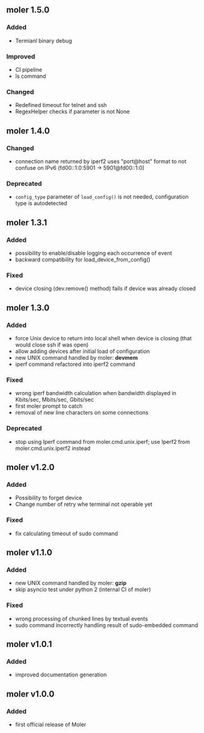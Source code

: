 ## moler 1.5.0

### Added
  * Termianl binary debug

### Improved
  * CI pipeline
  * ls command

### Changed
  * Redefined timeout for telnet and ssh
  * RegexHelper checks if parameter is not None


## moler 1.4.0

### Changed
  * connection name returned by iperf2 uses "port@host" format to not confuse on IPv6 (fd00::1:0:5901 -> 5901@fd00::1:0)

### Deprecated
  * `config_type` parameter of `load_config()` is not needed, configuration type is autodetected


## moler 1.3.1

### Added
  * possibility to enable/disable logging each occurrence of event
  * backward compatibility for load_device_from_config()

### Fixed
  * device closing (dev.remove() method) fails if device was already closed


## moler 1.3.0

### Added
  * force Unix device to return into local shell when device is closing (that would close ssh if was open)
  * allow adding devices after initial load of configuration
  * new UNIX command handled by moler: **devmem**
  * iperf command refactored into iperf2 command

### Fixed
  * wrong iperf bandwidth calculation when bandwidth displayed in Kbits/sec, Mbits/sec, Gbits/sec
  * first moler prompt to catch
  * removal of new line characters on some connections

### Deprecated
  * stop using Iperf command from moler.cmd.unix.iperf; use Iperf2 from moler.cmd.unix.iperf2 instead


## moler v1.2.0

### Added
  * Possibility to forget device
  * Change number of retry whe terminal not operable yet

### Fixed
  * fix calculating timeout of sudo command


## moler v1.1.0

### Added
  * new UNIX command handled by moler: **gzip**
  * skip asyncio test under python 2 (internal CI of moler)

### Fixed
  * wrong processing of chunked lines by textual events
  * sudo command incorrectly handling result of sudo-embedded command


## moler v1.0.1

### Added
  * improved documentation generation


## moler v1.0.0

### Added
  * first official release of Moler
